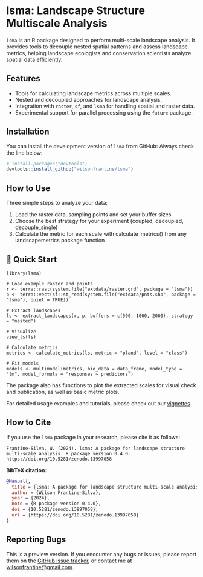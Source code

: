 # lsma: Landscape Structure Multiscale Analysis

`lsma` is an R package designed to perform multi-scale landscape analysis. It provides tools to decouple nested spatial patterns and assess landscape metrics, helping landscape ecologists and conservation scientists analyze spatial data efficiently.

## Features

- Tools for calculating landscape metrics across multiple scales.
- Nested and decoupled approaches for landscape analysis.
- Integration with `raster`, `sf`, and `lsma` for handling spatial and raster data.
- Experimental support for parallel processing using the `future` package.

## Installation

You can install the development version of `lsma` from GitHub:
Always check the line below:

```r
# install.packages("devtools")
devtools::install_github("wilsonfrantine/lsma")
```

## How to Use

Three simple steps to analyze your data:
1. Load the raster data, sampling points and set your buffer sizes
2. Choose the best strategy for your experiment (coupled, decoupled, decouple_single)
3. Calculate the metric for each scale with calculate_metrics() from any landscapemetrics package function

## 🚀 Quick Start

    library(lsma)
    
    # Load example raster and points
    r <- terra::rast(system.file("extdata/raster.grd", package = "lsma"))
    p <- terra::vect(sf::st_read(system.file("extdata/pnts.shp", package = "lsma"), quiet = TRUE))
    
    # Extract landscapes
    ls <- extract_landscapes(r, p, buffers = c(500, 1000, 2000), strategy = "nested")
    
    # Visualize
    view_ls(ls)
    
    # Calculate metrics
    metrics <- calculate_metrics(ls, metric = "pland", level = "class")
    
    # Fit models
    models <- multimodel(metrics, bio_data = data_frame, model_type = "lm", model_formula = "responses ~ predictors")

The package also has functions to plot the extracted scales for visual check and publication, as well as basic metric plots.

For detailed usage examples and tutorials, please check out our [vignettes](https://wilsonfrantine.github.io/lsma/).

## How to Cite

If you use the `lsma` package in your research, please cite it as follows:

```
Frantine-Silva, W. (2024). lsma: A package for landscape structure multi-scale analysis. R package version 0.4.0. https://doi.org/10.5281/zenodo.13997058
```

**BibTeX citation:**
```bibtex
@Manual{,
  title = {lsma: A package for landscape structure multi-scale analysis},
  author = {Wilson Frantine-Silva},
  year = {2024},
  note = {R package version 0.4.0},
  doi = {10.5281/zenodo.13997058},
  url = {https://doi.org/10.5281/zenodo.13997058}
}
```

## Reporting Bugs

This is a preview version. If you encounter any bugs or issues, please report them on the [GitHub issue tracker](https://github.com/wilsonfrantine/lsma/issues), or contact me at wilsonfrantine@gmail.com.
